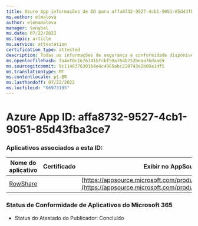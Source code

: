 ```yaml
---
title: Azure App informações de ID para affa8732-9527-4cb1-9051-85d43fba3ce7
ms.author: elmalova
author: elenamalova
manager: tonybal
ms.date: 07/22/2022
ms.topic: article
ms.service: attestation
certification_type: attested
description: Todas as informações de segurança e conformidade disponíveis para affa8732-9527-4cb1-9051-85d43fba3ce7.
ms.openlocfilehash: fa4ef0c1676741bfcbf59a764b752beaa76daa69
ms.sourcegitcommit: 9c114837630164e4c4965abc220743e2b08a1df5
ms.translationtype: MT
ms.contentlocale: pt-BR
ms.lasthandoff: 07/22/2022
ms.locfileid: "66973195"
---
```

# <a name="azure-app-id-affa8732-9527-4cb1-9051-85d43fba3ce7"></a>Azure App ID: affa8732-9527-4cb1-9051-85d43fba3ce7


### <a name="apps-associated-with-this-id"></a>Aplicativos associados a esta ID:
| **Nome do aplicativo** | **Certificado** | **Exibir no AppSource** |
|--------------|---------------|-----------------------|
| [RowShare](../forward/WA200002567.md) |  | [https://appsource.microsoft.com/product/office/WA200002567](https://appsource.microsoft.com/product/office/WA200002567) |

### <a name="microsoft-365-app-compliance-status"></a>Status de Conformidade de Aplicativos do Microsoft 365
- Status do Atestado do Publicador: Concluído
